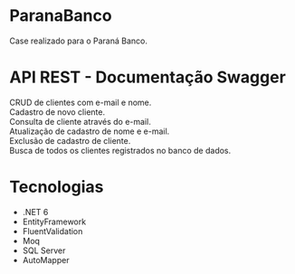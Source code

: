 # ParanaBanco

Case realizado para o Paraná Banco.

# API REST - Documentação Swagger
CRUD de clientes com e-mail e nome. 
<br>
Cadastro de novo cliente.
<br>
Consulta de cliente através do e-mail.
<br>
Atualização de cadastro de nome e e-mail.
<br>
Exclusão de cadastro de cliente.
<br>
Busca de todos os clientes registrados no banco de dados.

# Tecnologias
* .NET 6
* EntityFramework
* FluentValidation
* Moq
* SQL Server
* AutoMapper

